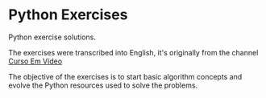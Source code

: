 # Python Exercises

Python exercise solutions.

The exercises were transcribed into English, it's originally from the channel [Curso Em Vídeo](https://www.youtube.com/@CursoemVideo)

The objective of the exercises is to start basic algorithm concepts and evolve the Python resources used to solve the problems.